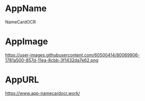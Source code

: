 # AppName
NameCardOCR
# AppImage
https://user-images.githubusercontent.com/60500414/80069906-1781a500-857d-11ea-8cbb-3f1432da7e62.png
# AppURL
https://www.app-namecardocr.work/
